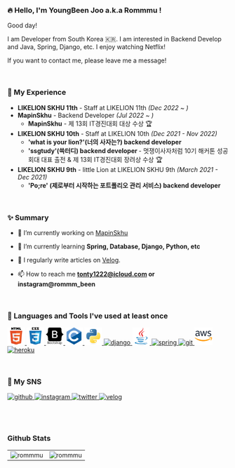 <br>

### 🔥 Hello, I'm YoungBeen Joo a.k.a Rommmu !


Good day!

I am Developer from South Korea 🇰🇷. I am interested in Backend Develop and Java, Spring, Django, etc. I enjoy watching Netflix! 

If you want to contact me, please leave me a message!

<br>

### 💫  My Experience
- **LIKELION SKHU 11th** - Staff at LIKELION 11th *(Dec 2022 ~ )*
- **MapinSkhu** - Backend Developer *(Jul 2022 ~ )*
  * <b>MapinSkhu</b> - 제 13회 IT경진대회 대상 수상 🏆
- **LIKELION SKHU 10th** - Staff at LIKELION 10th *(Dec 2021 - Nov 2022)*
  * <b>'what is your lion?'(너의 사자는?) backend developer</b>
  * <b>'ssgtudy'(쓱터디) backend developer </b> - 멋쟁이사자처럼 10기 해커톤 성공회대 대표 출전 & 제 13회 IT경진대회 장려상 수상 🏆
- **LIKELION SKHU 9th** - little Lion at LIKELION SKHU 9th *(March 2021 - Dec 2021)*
  * <b>'Po;re' (제로부터 시작하는 포트폴리오 관리 서비스) backend developer </b>

<br>


### ✨ Summary

- 🔭 I’m currently working on [MapinSkhu](https://github.com/MapinSkhu/MapinSkhu.ver2)

- 🌱 I’m currently learning **Spring, Database, Django, Python, etc**

- 📝 I regularly write articles on [Velog](https://velog.io/@rommm).  

- 📫 How to reach me **tonty1222@icloud.com or instagram@rommm_been**

<br>

### 🔨 Languages and Tools I've used at least once
<p align="left">
<a href="https://www.w3.org/html/" target="_blank" rel="noreferrer"> <img src="https://raw.githubusercontent.com/devicons/devicon/master/icons/html5/html5-original-wordmark.svg" alt="html5" width="40" height="40"/> </a>
<a href="https://www.w3schools.com/css/" target="_blank" rel="noreferrer"> <img src="https://raw.githubusercontent.com/devicons/devicon/master/icons/css3/css3-original-wordmark.svg" alt="css3" width="40" height="40"/> </a>
<a href="https://getbootstrap.com" target="_blank" rel="noreferrer"> <img src="https://raw.githubusercontent.com/devicons/devicon/master/icons/bootstrap/bootstrap-plain-wordmark.svg" alt="bootstrap" width="40" height="40"/> </a>
<a href="https://www.cprogramming.com/" target="_blank" rel="noreferrer"> <img src="https://raw.githubusercontent.com/devicons/devicon/master/icons/c/c-original.svg" alt="c" width="40" height="40"/> </a>
<a href="https://www.python.org" target="_blank" rel="noreferrer"> <img src="https://raw.githubusercontent.com/devicons/devicon/master/icons/python/python-original.svg" alt="python" width="40" height="40"/> </a>
<a href="https://www.djangoproject.com/" target="_blank" rel="noreferrer"> <img src="https://cdn.worldvectorlogo.com/logos/django.svg" alt="django" width="40" height="40"/> </a>
<a href="https://www.java.com" target="_blank" rel="noreferrer"> <img src="https://raw.githubusercontent.com/devicons/devicon/master/icons/java/java-original.svg" alt="java" width="40" height="40"/> </a>
<a href="https://spring.io/" target="_blank" rel="noreferrer"> <img src="https://www.vectorlogo.zone/logos/springio/springio-icon.svg" alt="spring" width="40" height="40"/> </a>
<a href="https://git-scm.com/" target="_blank" rel="noreferrer"> <img src="https://www.vectorlogo.zone/logos/git-scm/git-scm-icon.svg" alt="git" width="40" height="40"/> </a>
<a href="https://aws.amazon.com" target="_blank" rel="noreferrer"> <img src="https://raw.githubusercontent.com/devicons/devicon/master/icons/amazonwebservices/amazonwebservices-original-wordmark.svg" alt="aws" width="40" height="40"/> </a>
<a href="https://heroku.com" target="_blank" rel="noreferrer"> <img src="https://www.vectorlogo.zone/logos/heroku/heroku-icon.svg" alt="heroku" width="40" height="40"/> </a>
</p>

<br>

### 🫧 My SNS
  

<a href="https://github.com/Rommmu" target="_blank">
<img src=https://img.shields.io/badge/github-%2324292e.svg?&style=for-the-badge&logo=github&logoColor=white alt=github style="margin-bottom: 5px;" />
</a>
<a href="https://instagram.com/rommm_been" target="_blank">
<img src=https://img.shields.io/badge/instagram-%23000000.svg?&style=for-the-badge&logo=instagram&logoColor=white&color=dd2a7b alt=instagram style="margin-bottom: 5px;" />
</a>
<a href="https://twitter.com/JiyeonL91200402" target="_blank">
<img src=https://img.shields.io/badge/twitter-%2300acee.svg?&style=for-the-badge&logo=twitter&logoColor=white alt=twitter style="margin-bottom: 5px;" />
</a>
<a href="https://velog.io/@rommm" target="_blank">
<img src=https://img.shields.io/badge/velog-%20C997.svg?&style=for-the-badge&logo=velog&logoColor=white alt=velog style="margin-bottom: 5px;" />
</a>

<br> <br>

### Github Stats  
<table><tr><td valign="top" width="50%">
  
<img src="https://github-readme-stats.vercel.app/api/top-langs?username=rommmu&show_icons=true&hide_border=true&layout=compact" align="left" style="width: 100%" alt="rommmu" />

</td><td valign="top" width="50%">

<img src="https://github-readme-stats.vercel.app/api?username=rommmu&show_icons=true&hide_border=true&layout=compact" align="left" style="width: 100%" alt="rommmu" />

</td></tr></table>  

<br/>  
